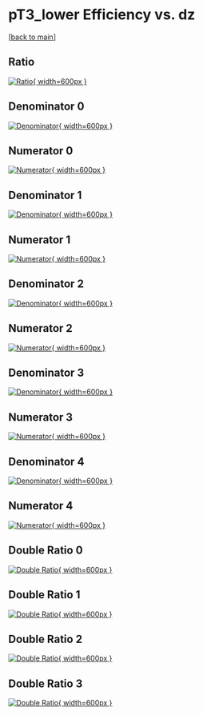 # pT3_lower Efficiency vs. dz

[[back to main](./)]



## Ratio

[![Ratio](../mtv/var/pT3_lower_xtr_0_1_eff_dz.png){ width=600px }](../mtv/var/pT3_lower_xtr_0_1_eff_dz.pdf)

## Denominator 0

[![Denominator](../mtv/den/pT3_lower_xtr_0_1_eff_dz_den0.png){ width=600px }](../mtv/den/pT3_lower_xtr_0_1_eff_dz_den0.pdf)

## Numerator 0

[![Numerator](../mtv/num/pT3_lower_xtr_0_1_eff_dz_num0.png){ width=600px }](../mtv/num/pT3_lower_xtr_0_1_eff_dz_num0.pdf)

## Denominator 1

[![Denominator](../mtv/den/pT3_lower_xtr_0_1_eff_dz_den1.png){ width=600px }](../mtv/den/pT3_lower_xtr_0_1_eff_dz_den1.pdf)

## Numerator 1

[![Numerator](../mtv/num/pT3_lower_xtr_0_1_eff_dz_num1.png){ width=600px }](../mtv/num/pT3_lower_xtr_0_1_eff_dz_num1.pdf)

## Denominator 2

[![Denominator](../mtv/den/pT3_lower_xtr_0_1_eff_dz_den2.png){ width=600px }](../mtv/den/pT3_lower_xtr_0_1_eff_dz_den2.pdf)

## Numerator 2

[![Numerator](../mtv/num/pT3_lower_xtr_0_1_eff_dz_num2.png){ width=600px }](../mtv/num/pT3_lower_xtr_0_1_eff_dz_num2.pdf)

## Denominator 3

[![Denominator](../mtv/den/pT3_lower_xtr_0_1_eff_dz_den3.png){ width=600px }](../mtv/den/pT3_lower_xtr_0_1_eff_dz_den3.pdf)

## Numerator 3

[![Numerator](../mtv/num/pT3_lower_xtr_0_1_eff_dz_num3.png){ width=600px }](../mtv/num/pT3_lower_xtr_0_1_eff_dz_num3.pdf)

## Denominator 4

[![Denominator](../mtv/den/pT3_lower_xtr_0_1_eff_dz_den4.png){ width=600px }](../mtv/den/pT3_lower_xtr_0_1_eff_dz_den4.pdf)

## Numerator 4

[![Numerator](../mtv/num/pT3_lower_xtr_0_1_eff_dz_num4.png){ width=600px }](../mtv/num/pT3_lower_xtr_0_1_eff_dz_num4.pdf)

## Double Ratio 0

[![Double Ratio](../mtv/ratio/pT3_lower_xtr_0_1_eff_dz_ratio0.png){ width=600px }](../mtv/ratio/pT3_lower_xtr_0_1_eff_dz_ratio0.pdf)

## Double Ratio 1

[![Double Ratio](../mtv/ratio/pT3_lower_xtr_0_1_eff_dz_ratio1.png){ width=600px }](../mtv/ratio/pT3_lower_xtr_0_1_eff_dz_ratio1.pdf)

## Double Ratio 2

[![Double Ratio](../mtv/ratio/pT3_lower_xtr_0_1_eff_dz_ratio2.png){ width=600px }](../mtv/ratio/pT3_lower_xtr_0_1_eff_dz_ratio2.pdf)

## Double Ratio 3

[![Double Ratio](../mtv/ratio/pT3_lower_xtr_0_1_eff_dz_ratio3.png){ width=600px }](../mtv/ratio/pT3_lower_xtr_0_1_eff_dz_ratio3.pdf)

